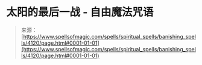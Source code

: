 <!--yml

category: 未分类

date: 2024-06-12 18:37:50

-->

# 太阳的最后一战 - 自由魔法咒语

> 来源：[https://www.spellsofmagic.com/spells/spiritual_spells/banishing_spells/4120/page.html#0001-01-01](https://www.spellsofmagic.com/spells/spiritual_spells/banishing_spells/4120/page.html#0001-01-01)
